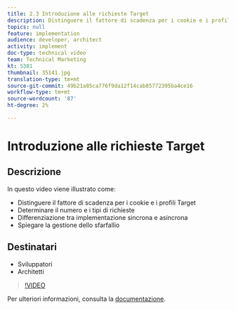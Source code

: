 ```yaml
---
title: 2.3 Introduzione alle richieste Target
description: Distinguere il fattore di scadenza per i cookie e i profili Target, Determinare il numero e i tipi di richieste, Differenziare tra distribuzione sincrona e asincrona, Spiegare la gestione dello sfarfallio
topics: null
feature: implementation
audience: developer, architect
activity: implement
doc-type: technical video
team: Technical Marketing
kt: 5381
thumbnail: 35141.jpg
translation-type: tm+mt
source-git-commit: 49b21a85ca776f9da12f14cab85772395ba4ce16
workflow-type: tm+mt
source-wordcount: '87'
ht-degree: 2%

---
```



# Introduzione alle richieste Target

## Descrizione

In questo video viene illustrato come:

* Distinguere il fattore di scadenza per i cookie e i profili Target
* Determinare il numero e i tipi di richieste
* Differenziazione tra implementazione sincrona e asincrona
* Spiegare la gestione dello sfarfallio

## Destinatari

* Sviluppatori
* Architetti

>[!VIDEO](https://video.tv.adobe.com/v/35141/?quality=12)

Per ulteriori informazioni, consulta la [documentazione](https://docs.adobe.com/content/help/en/target/using/implement-target/implementing-target.html).
